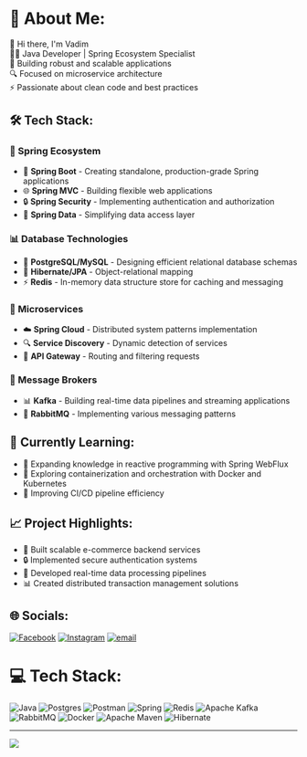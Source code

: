 # 💫 About Me:
👋 Hi there, I'm Vadim  
👨‍💻 Java Developer | Spring Ecosystem Specialist  
🚀 Building robust and scalable applications  
🔍 Focused on microservice architecture  
⚡ Passionate about clean code and best practices  

## 🛠️ Tech Stack:

### 🍃 Spring Ecosystem
- 🔄 **Spring Boot** - Creating standalone, production-grade Spring applications
- 🌐 **Spring MVC** - Building flexible web applications
- 🔒 **Spring Security** - Implementing authentication and authorization
- 💾 **Spring Data** - Simplifying data access layer

### 📊 Database Technologies
- 🐘 **PostgreSQL/MySQL** - Designing efficient relational database schemas
- 🔄 **Hibernate/JPA** - Object-relational mapping
- ⚡ **Redis** - In-memory data structure store for caching and messaging

### 🧩 Microservices
- ☁️ **Spring Cloud** - Distributed system patterns implementation
- 🔍 **Service Discovery** - Dynamic detection of services
- 🚪 **API Gateway** - Routing and filtering requests

### 📨 Message Brokers
- 📊 **Kafka** - Building real-time data pipelines and streaming applications
- 🐰 **RabbitMQ** - Implementing various messaging patterns

## 🌱 Currently Learning:
- 🔄 Expanding knowledge in reactive programming with Spring WebFlux
- 🐳 Exploring containerization and orchestration with Docker and Kubernetes
- 🔄 Improving CI/CD pipeline efficiency

## 📈 Project Highlights:
- 🚀 Built scalable e-commerce backend services
- 🔒 Implemented secure authentication systems
- 🔄 Developed real-time data processing pipelines
- 📊 Created distributed transaction management solutions


## 🌐 Socials:
[![Facebook](https://img.shields.io/badge/Facebook-%231877F2.svg?logo=Facebook&logoColor=white)](https://facebook.com/100009226154613) [![Instagram](https://img.shields.io/badge/Instagram-%23E4405F.svg?logo=Instagram&logoColor=white)](https://instagram.com/name_lucky_lucky_) [![email](https://img.shields.io/badge/Email-D14836?logo=gmail&logoColor=white)](mailto:vadimKh17@gmail.com) 

# 💻 Tech Stack:
![Java](https://img.shields.io/badge/java-%23ED8B00.svg?style=for-the-badge&logo=openjdk&logoColor=white) ![Postgres](https://img.shields.io/badge/postgres-%23316192.svg?style=for-the-badge&logo=postgresql&logoColor=white) ![Postman](https://img.shields.io/badge/Postman-FF6C37?style=for-the-badge&logo=postman&logoColor=white) ![Spring](https://img.shields.io/badge/spring-%236DB33F.svg?style=for-the-badge&logo=spring&logoColor=white) ![Redis](https://img.shields.io/badge/redis-%23DD0031.svg?style=for-the-badge&logo=redis&logoColor=white) ![Apache Kafka](https://img.shields.io/badge/Apache%20Kafka-000?style=for-the-badge&logo=apachekafka) ![RabbitMQ](https://img.shields.io/badge/rabbitmq-FF6600?style=for-the-badge&logo=rabbitmq&logoColor=white) ![Docker](https://img.shields.io/badge/docker-%230db7ed.svg?style=for-the-badge&logo=docker&logoColor=white) ![Apache Maven](https://img.shields.io/badge/Apache%20Maven-C71A36?style=for-the-badge&logo=Apache%20Maven&logoColor=white) ![Hibernate](https://img.shields.io/badge/Hibernate-59666C?style=for-the-badge&logo=Hibernate&logoColor=white)

---
[![](https://visitcount.itsvg.in/api?id=VadimKharovyuk&icon=0&color=0)](https://visitcount.itsvg.in)

<!-- Proudly created with GPRM ( https://gprm.itsvg.in ) -->
